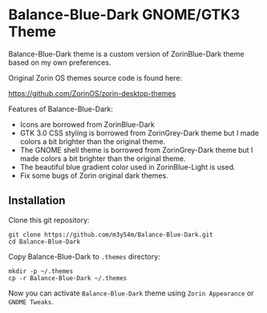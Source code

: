 # Balance-Blue-Dark GNOME/GTK3 Theme

Balance-Blue-Dark theme is a custom version of ZorinBlue-Dark theme based on my own preferences.

Original Zorin OS themes source code is found here:

https://github.com/ZorinOS/zorin-desktop-themes

Features of Balance-Blue-Dark:

- Icons are borrowed from ZorinBlue-Dark
- GTK 3.0 CSS styling is borrowed from ZorinGrey-Dark theme but I made colors a bit brighter than the original theme.
- The GNOME shell theme is borrowed from ZorinGrey-Dark theme but I made colors a bit brighter than the original theme.
- The beautiful blue gradient color used in ZorinBlue-Light is used.
- Fix some bugs of Zorin original dark themes.

## Installation

Clone this git repository:

```console
git clone https://github.com/m3y54m/Balance-Blue-Dark.git
cd Balance-Blue-Dark
```

Copy Balance-Blue-Dark to `.themes` directory:

```console
mkdir -p ~/.themes
cp -r Balance-Blue-Dark ~/.themes
```

Now you can activate `Balance-Blue-Dark` theme using `Zorin Appearance` or `GNOME Tweaks`.
